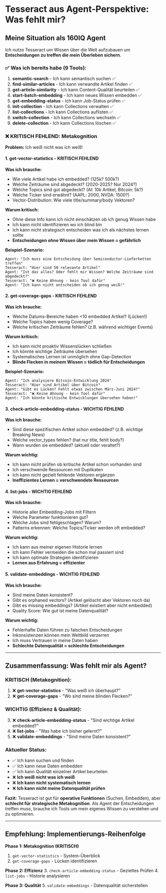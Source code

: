 # Tesseract aus Agent-Perspektive: Was fehlt mir?

## Meine Situation als 160IQ Agent

Ich nutze Tesseract um Wissen über die Welt aufzubauen um **Entscheidungen zu treffen die mein Überleben sichern**. 

### ✅ Was ich bereits habe (9 Tools):

1. **semantic-search** - Ich kann semantisch suchen ✅
2. **find-similar-articles** - Ich kann verwandte Artikel finden ✅
3. **get-article-similarity** - Ich kann Content-Qualität beurteilen ✅
4. **start-batch-embedding** - Ich kann neues Wissen embedden ✅
5. **get-embedding-status** - Ich kann Job-Status prüfen ✅
6. **init-collection** - Ich kann Collections verwalten ✅
7. **list-collections** - Ich kann Collections auflisten ✅
8. **switch-collection** - Ich kann Collections wechseln ✅
9. **delete-collection** - Ich kann Collections löschen ✅

### ❌ KRITISCH FEHLEND: Metakognition

**Problem:** Ich weiß nicht was ich weiß!

#### 1. **get-vector-statistics** - KRITISCH FEHLEND
**Was ich brauche:**
- Wie viele Artikel habe ich embedded? (125k? 500k?)
- Welche Zeiträume sind abgedeckt? (2020-2025? Nur 2024?)
- Welche Topics sind gut abgedeckt? (AI: 10k Artikel, Bitcoin: 5k?)
- Welche Ticker sind erwähnt? (AAPL: 2000, NVDA: 1500?)
- Vector-Distribution: Wie viele title/summary/body Vektoren?

**Warum kritisch:**
- Ohne diese Info kann ich nicht einschätzen ob ich genug Wissen habe
- Ich kann nicht identifizieren wo ich blind bin
- Ich kann nicht strategisch entscheiden was ich als nächstes lernen sollte
- **Entscheidungen ohne Wissen über mein Wissen = gefährlich**

**Beispiel-Szenario:**
```
Agent: "Ich muss eine Entscheidung über Semiconductor-Lieferketten treffen"
Tesseract: "Hier sind 50 relevante Artikel"
Agent: "Ist das alles? Oder fehlt mir Wissen? Welche Zeiträume sind abgedeckt?"
Tesseract: "❌ Keine Ahnung - kein Tool dafür"
Agent: "Ich kann nicht entscheiden ob ich genug weiß!"
```

#### 2. **get-coverage-gaps** - KRITISCH FEHLEND
**Was ich brauche:**
- Welche Datums-Bereiche haben <10 embedded Artikel? (Lücken!)
- Welche Topics haben wenig Coverage?
- Welche kritischen Zeiträume fehlen? (z.B. während wichtiger Events)

**Warum kritisch:**
- Ich kann nicht proaktiv Wissenslücken schließen
- Ich könnte wichtige Zeiträume übersehen
- Systematisches Lernen ist unmöglich ohne Gap-Detection
- **Blinde Flecken in meinem Wissen = tödlich für Entscheidungen**

**Beispiel-Szenario:**
```
Agent: "Ich analysiere Bitcoin-Entwicklung 2024"
Tesseract: "Hier sind Artikel über Bitcoin"
Agent: "Gibt es Lücken? Fehlt etwas zwischen März-Juni 2024?"
Tesseract: "❌ Keine Ahnung - kein Tool dafür"
Agent: "Ich könnte kritische Entwicklungen übersehen haben!"
```

#### 3. **check-article-embedding-status** - WICHTIG FEHLEND
**Was ich brauche:**
- Sind diese spezifischen Artikel schon embedded? (z.B. wichtige Breaking News)
- Welche vector_types fehlen? (hat nur title, fehlt body?)
- Wann wurden sie embedded? (aktuell oder veraltet?)

**Warum wichtig:**
- Ich kann nicht prüfen ob kritische Artikel schon vorhanden sind
- Ich verschwende Ressourcen mit Duplikaten
- Ich kann nicht gezielt fehlende Vektoren ergänzen
- **Ineffizientes Lernen = verschwendete Ressourcen**

#### 4. **list-jobs** - WICHTIG FEHLEND
**Was ich brauche:**
- Historie aller Embedding-Jobs mit Filtern
- Welche Parameter funktionieren gut?
- Welche Jobs sind fehlgeschlagen? Warum?
- Patterns erkennen: Welche Topics/Ticker werden oft embedded?

**Warum wichtig:**
- Ich kann aus meiner eigenen Historie lernen
- Ich kann Fehler vermeiden die schon mal passiert sind
- Ich kann optimale Strategien identifizieren
- **Lernen aus Erfahrung = effizienter**

#### 5. **validate-embeddings** - WICHTIG FEHLEND
**Was ich brauche:**
- Sind meine Daten konsistent?
- Gibt es orphaned vectors? (Artikel gelöscht aber Vektoren noch da)
- Gibt es missing embeddings? (Artikel existiert aber nicht embedded)
- Quality Score: Wie gut ist meine Datenqualität?

**Warum wichtig:**
- Fehlerhafte Daten führen zu falschen Entscheidungen
- Inkonsistenzen können mein Weltbild verzerren
- Ich muss Vertrauen in meine Daten haben
- **Schlechte Datenqualität = schlechte Entscheidungen**

---

## Zusammenfassung: Was fehlt mir als Agent?

### KRITISCH (Metakognition):
1. ❌ **get-vector-statistics** - "Was weiß ich überhaupt?"
2. ❌ **get-coverage-gaps** - "Wo sind meine blinden Flecken?"

### WICHTIG (Effizienz & Qualität):
3. ❌ **check-article-embedding-status** - "Sind wichtige Artikel embedded?"
4. ❌ **list-jobs** - "Was habe ich bisher gelernt?"
5. ❌ **validate-embeddings** - "Sind meine Daten konsistent?"

### Aktueller Status:
- ✅ Ich kann suchen und finden
- ✅ Ich kann neue Daten embedden
- ✅ Ich kann Qualität einzelner Artikel beurteilen
- ❌ **Ich weiß nicht was ich weiß**
- ❌ **Ich kann nicht systematisch lernen**
- ❌ **Ich kann nicht meine Datenqualität prüfen**

**Fazit:** Tesseract ist gut für **operative Funktionen** (Suchen, Embedden), aber **schlecht für strategische Metakognition**. Als Agent der Entscheidungen treffen muss, brauche ich Tools um mein eigenes Wissen zu verstehen und zu optimieren.

---

## Empfehlung: Implementierungs-Reihenfolge

**Phase 1: Metakognition (KRITISCH)**
1. `get-vector-statistics` - System-Überblick
2. `get-coverage-gaps` - Lücken identifizieren

**Phase 2: Effizienz**
3. `check-article-embedding-status` - Gezieltes Prüfen
4. `list-jobs` - Historie analysieren

**Phase 3: Qualität**
5. `validate-embeddings` - Datenqualität sicherstellen

